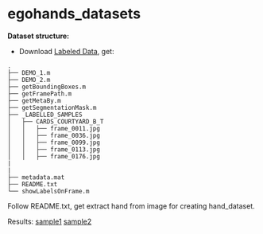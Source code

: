 # egohands_datasets

**Dataset structure:**
- Download [Labeled Data](http://vision.soic.indiana.edu/projects/egohands/), get:

```
.
├── DEMO_1.m
├── DEMO_2.m
├── getBoundingBoxes.m
├── getFramePath.m
├── getMetaBy.m
├── getSegmentationMask.m
├── _LABELLED_SAMPLES
│   ├── CARDS_COURTYARD_B_T
│   │   ├── frame_0011.jpg
│   │   ├── frame_0036.jpg
│   │   ├── frame_0099.jpg
│   │   ├── frame_0113.jpg
│   │   ├── frame_0176.jpg
|
|
├── metadata.mat
├── README.txt
└── showLabelsOnFrame.m

```
Follow README.txt, get extract hand from image for creating hand_dataset.

Results: 
[sample1](img_sample/CHESS_OFFICE_H_T_frame_1548_2_hand.png)
[sample2](img_sample/PUZZLE_OFFICE_S_T_frame_1556_3_hand.png)
